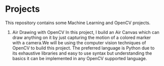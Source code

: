 # Projects
This repository contains some Machine Learning and OpenCV projects.

1. Air Drawing with OpenCV 
In this project, I build an Air Canvas which can draw anything on it by just capturing the motion of a colored marker with a camera.We will be using                                the computer vision techniques of OpenCV to build this project. The preferred language is Python due to its exhaustive libraries and easy to use                                    syntax but understanding the basics it can be implemented in any OpenCV supported language.
